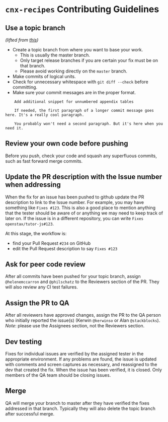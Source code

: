 # `cnx-recipes` Contributing Guidelines


## Use a topic branch
*(lifted from [this](https://github.com/puppetlabs/puppet/blob/master/CONTRIBUTING.md))*

* Create a topic branch from where you want to base your work.
  * This is usually the master branch.
  * Only target release branches if you are certain your fix must be on that
    branch.
  * Please avoid working directly on the `master` branch.
* Make commits of logical units.
* Check for unnecessary whitespace with `git diff --check` before committing.
* Make sure your commit messages are in the proper format.

```
    Add additional snippet for unnumbered appendix tables

    If needed, the first paragraph of a longer commit message goes here. It's a really cool paragraph.

    You probably won't need a second paragraph. But it's here when you need it.
```

## Review your own code before pushing
Before you push, check your code and squash any superfluous commits, such as fast forward merge commits. 

## Update the PR description with the Issue number when addressing
When the fix for an issue has been pushed to github update the PR description to link to the Issue number. For example, you may have something like `Fixes #123`. This is also a good place to mention anything that the tester should be aware of or anything we may need to keep track of later on. If the issue is in a different repository, you can write `Fixes openstax/tutor-js#123`.

At this stage, the workflow is:

  - find your Pull Request `#234` on GitHub
  - edit the Pull Request description to say `Fixes #123`

## Ask for peer code review 
After all commits have been pushed for your topic branch, assign `@helenemccarron` and `@philschatz` to the Reviewers section of the PR. They will also review any CI test failures. 

## Assign the PR to QA
After all reviewers have approved changes, assign the PR to the QA person who initially reported the issue(s) (Kerwin `@kerwinso` or Alan `@stackblocks`). *Note*: please use the Assignees section, not the Reviewers section.

## Dev testing
Fixes for individual issues are verified by the assigned tester in the appropriate environment. If any problems are found, the issue is updated with comments and screen captures as necessary, and reassigned to the dev that created the fix. When the issue has been verified, it is closed. Only members of the QA team should be closing issues.

## Merge
QA will merge your branch to master after they have verified the fixes addressed in that branch. Typically they will also delete the topic branch after successful merge.

